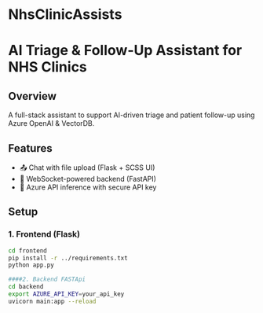 # NhsClinicAssists
# AI Triage & Follow-Up Assistant for NHS Clinics

## Overview
A full-stack assistant to support AI-driven triage and patient follow-up using Azure OpenAI & VectorDB.

## Features
- 📤 Chat with file upload (Flask + SCSS UI)
- 🔌 WebSocket-powered backend (FastAPI)
- 🤖 Azure API inference with secure API key

## Setup

### 1. Frontend (Flask)
```bash
cd frontend
pip install -r ../requirements.txt
python app.py

####2. Backend FASTApi
cd backend
export AZURE_API_KEY=your_api_key
uvicorn main:app --reload
